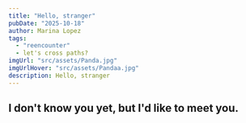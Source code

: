 ```yaml
---
title: "Hello, stranger" 
pubDate: "2025-10-18"
author: Marina Lopez
tags:
  - "reencounter"
  - let's cross paths? 
imgUrl: "src/assets/Panda.jpg"
imgUrlHover: "src/assets/Pandaa.jpg"
description: Hello, stranger 
---
```


## I don't know you yet, but I'd like to meet you.

